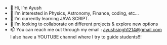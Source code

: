- 👋 Hi, I’m Ayush
- 👀 I’m interested in Physics, Astronomy, Finance, coding, etc...
- 🌱 I’m currently learning JAVA SCRIPT.
- 💞️ I’m looking to collaborate on different projects & explore new options
- 📫 You can reach me out through my email : ayushsingh1214@gmail.com
I also have a YOUTUBE channel where I try to guide students!!!
